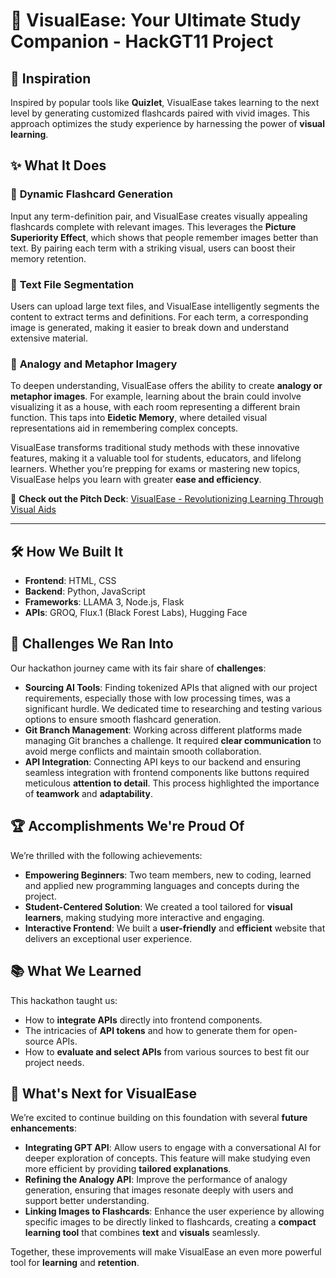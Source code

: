 # 🌟 VisualEase: Your Ultimate Study Companion - HackGT11 Project

## 🚀 Inspiration
Inspired by popular tools like **Quizlet**, VisualEase takes learning to the next level by generating customized flashcards paired with vivid images. This approach optimizes the study experience by harnessing the power of **visual learning**.

## ✨ What It Does

### 🎯 **Dynamic Flashcard Generation**
Input any term-definition pair, and VisualEase creates visually appealing flashcards complete with relevant images. This leverages the **Picture Superiority Effect**, which shows that people remember images better than text. By pairing each term with a striking visual, users can boost their memory retention.

### 📄 **Text File Segmentation**
Users can upload large text files, and VisualEase intelligently segments the content to extract terms and definitions. For each term, a corresponding image is generated, making it easier to break down and understand extensive material.

### 🧠 **Analogy and Metaphor Imagery**
To deepen understanding, VisualEase offers the ability to create **analogy or metaphor images**. For example, learning about the brain could involve visualizing it as a house, with each room representing a different brain function. This taps into **Eidetic Memory**, where detailed visual representations aid in remembering complex concepts.

VisualEase transforms traditional study methods with these innovative features, making it a valuable tool for students, educators, and lifelong learners. Whether you’re prepping for exams or mastering new topics, VisualEase helps you learn with greater **ease and efficiency**.

🔗 **Check out the Pitch Deck**: [VisualEase - Revolutionizing Learning Through Visual Aids](https://gamma.app/docs/VisualEase-Revolutionizing-Learning-Through-Visual-Aids-3o46y7fx7ek5ntb)

---

## 🛠️ How We Built It

- **Frontend**: HTML, CSS
- **Backend**: Python, JavaScript
- **Frameworks**: LLAMA 3, Node.js, Flask
- **APIs**: GROQ, Flux.1 (Black Forest Labs), Hugging Face

## 🚧 Challenges We Ran Into
Our hackathon journey came with its fair share of **challenges**:

- **Sourcing AI Tools**: Finding tokenized APIs that aligned with our project requirements, especially those with low processing times, was a significant hurdle. We dedicated time to researching and testing various options to ensure smooth flashcard generation.
- **Git Branch Management**: Working across different platforms made managing Git branches a challenge. It required **clear communication** to avoid merge conflicts and maintain smooth collaboration.
- **API Integration**: Connecting API keys to our backend and ensuring seamless integration with frontend components like buttons required meticulous **attention to detail**. This process highlighted the importance of **teamwork** and **adaptability**.

## 🏆 Accomplishments We're Proud Of
We’re thrilled with the following achievements:

- **Empowering Beginners**: Two team members, new to coding, learned and applied new programming languages and concepts during the project.
- **Student-Centered Solution**: We created a tool tailored for **visual learners**, making studying more interactive and engaging.
- **Interactive Frontend**: We built a **user-friendly** and **efficient** website that delivers an exceptional user experience.

## 📚 What We Learned
This hackathon taught us:

- How to **integrate APIs** directly into frontend components.
- The intricacies of **API tokens** and how to generate them for open-source APIs.
- How to **evaluate and select APIs** from various sources to best fit our project needs.

## 🚀 What's Next for VisualEase
We’re excited to continue building on this foundation with several **future enhancements**:

- **Integrating GPT API**: Allow users to engage with a conversational AI for deeper exploration of concepts. This feature will make studying even more efficient by providing **tailored explanations**.
- **Refining the Analogy API**: Improve the performance of analogy generation, ensuring that images resonate deeply with users and support better understanding.
- **Linking Images to Flashcards**: Enhance the user experience by allowing specific images to be directly linked to flashcards, creating a **compact learning tool** that combines **text** and **visuals** seamlessly.

Together, these improvements will make VisualEase an even more powerful tool for **learning** and **retention**. 
